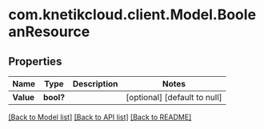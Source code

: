 # com.knetikcloud.client.Model.BooleanResource
## Properties

Name | Type | Description | Notes
------------ | ------------- | ------------- | -------------
**Value** | **bool?** |  | [optional] [default to null]

[[Back to Model list]](../README.md#documentation-for-models) [[Back to API list]](../README.md#documentation-for-api-endpoints) [[Back to README]](../README.md)

